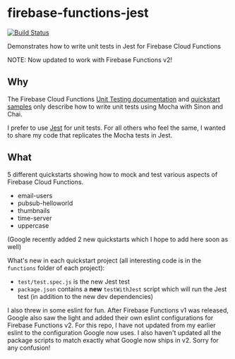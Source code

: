 # firebase-functions-jest

[![Build Status](https://travis-ci.org/jedfonner/firebase-functions-jest.svg?branch=master)](https://travis-ci.org/jedfonner/firebase-functions-jest)

Demonstrates how to write unit tests in Jest for Firebase Cloud Functions

NOTE: Now updated to work with Firebase Functions v2!

## Why

The Firebase Cloud Functions [Unit Testing documentation](https://firebase.google.com/docs/functions/unit-testing) and [quickstart samples](https://github.com/firebase/functions-samples/tree/master/quickstarts) only describe how to write unit tests using Mocha with Sinon and Chai.

I prefer to use [Jest](https://facebook.github.io/jest/) for unit tests. For all others who feel the same, I wanted to share my code that replicates the Mocha tests in Jest.

## What

5 different quickstarts showing how to mock and test various aspects of Firebase Cloud Functions.

- email-users
- pubsub-helloworld
- thumbnails
- time-server
- uppercase

(Google recently added 2 new quickstarts which I hope to add here soon as well)

What's new in each quickstart project (all interesting code is in the `functions` folder of each project):

- `test/test.spec.js` is the new Jest test
- `package.json` contains a **new** `testWithJest` script which will run the Jest test (in addition to the new dev dependencies)

I also threw in some eslint for fun. After Firebase Functions v1 was released, Google also saw the light and added their own eslint configurations for Firebase Functions v2. For this repo, I have not updated from my earlier eslint to the configuration Google now uses. I also haven't updated all the package scripts to match exactly what Google now ships in v2. Sorry for any confusion!
